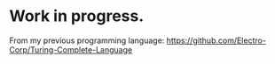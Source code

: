# Work in progress.
From my previous programming language: https://github.com/Electro-Corp/Turing-Complete-Language